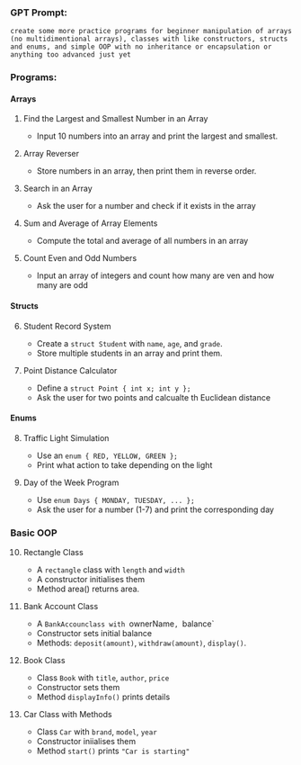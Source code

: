 ### GPT Prompt:
`create some more practice programs for beginner manipulation of arrays (no multidimentional arrays), classes with like constructors, structs and enums, and simple OOP with no inheritance or encapsulation or anything too advanced just yet`

### Programs: 
#### Arrays
1. Find the Largest and Smallest Number in an Array
    - Input 10 numbers into an array and print the largest and smallest.

2. Array Reverser
    - Store numbers in an array, then print them in reverse order.

3. Search in an Array
    - Ask the user for a number and check if it exists in the array

4. Sum and Average of Array Elements
    - Compute the total and average of all numbers in an array

5. Count Even and Odd Numbers
    - Input an array of integers and count how many are ven and how many are odd

#### Structs
6. Student Record System
    - Create a `struct Student` with `name`, `age`, and `grade`.
    - Store multiple students in an array and print them.

7. Point Distance Calculator
    - Define a `struct Point { int x; int y };`
    - Ask the user for two points and calcualte th Euclidean distance

#### Enums
8. Traffic Light Simulation 
    - Use an `enum { RED, YELLOW, GREEN };`
    - Print what action to take depending on the light

9. Day of the Week Program
    - Use `enum Days { MONDAY, TUESDAY, ... };`
    - Ask the user for a number (1-7) and print the corresponding day

### Basic OOP 
10. Rectangle Class
    - A `rectangle` class with `length` and `width`
    - A constructor initialises them
    - Method area() returns area.

11. Bank Account Class
    - A `BankAccounclass with `ownerName`, `balance`
    - Constructor sets initial balance
    - Methods: `deposit(amount)`, `withdraw(amount)`, `display()`.

12. Book Class
    - Class `Book` with `title`, `author`, `price`
    - Constructor sets them
    - Method `displayInfo()` prints details

13. Car Class with Methods
    - Class `Car` with `brand`, `model`, `year`
    - Constructor iniialises them
    - Method `start()` prints `"Car is starting"`
